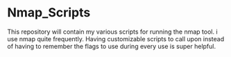 # Nmap_Scripts
This repository will contain my various scripts for running the nmap tool. i use nmap quite frequently. Having customizable scripts to call upon instead of having to remember the flags to use during every use is super helpful.
